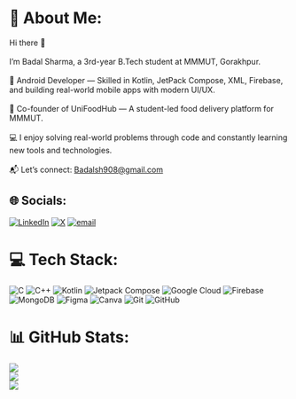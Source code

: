 # 💫 About Me:
Hi there 👋<br><br> I’m Badal Sharma, a 3rd-year B.Tech student at MMMUT, Gorakhpur.<br><br>🚀 Android Developer — Skilled in Kotlin, JetPack Compose, XML, Firebase, and building real-world mobile apps with modern UI/UX.<br><br>🧠 Co-founder of UniFoodHub — A student-led food delivery platform for MMMUT.<br><br>💻 I enjoy solving real-world problems through code and constantly learning new tools and technologies.<br><br>📬 Let’s connect: Badalsh908@gmail.com


## 🌐 Socials:
[![LinkedIn](https://img.shields.io/badge/LinkedIn-%230077B5.svg?logo=linkedin&logoColor=white)](https://linkedin.com/in/badalm06) [![X](https://img.shields.io/badge/X-black.svg?logo=X&logoColor=white)](https://x.com/badal1406) [![email](https://img.shields.io/badge/Email-D14836?logo=gmail&logoColor=white)](mailto:badalsh908@gmail.com) 

# 💻 Tech Stack:
![C](https://img.shields.io/badge/c-%2300599C.svg?style=flat&logo=c&logoColor=white) ![C++](https://img.shields.io/badge/c++-%2300599C.svg?style=flat&logo=c%2B%2B&logoColor=white) ![Kotlin](https://img.shields.io/badge/kotlin-%237F52FF.svg?style=flat&logo=kotlin&logoColor=white) ![Jetpack Compose](https://img.shields.io/badge/Jetpack%20Compose-4285F4.svg?style=flat&logo=jetpackcompose&logoColor=white) ![Google Cloud](https://img.shields.io/badge/GoogleCloud-%234285F4.svg?style=flat&logo=google-cloud&logoColor=white) ![Firebase](https://img.shields.io/badge/firebase-%23039BE5.svg?style=flat&logo=firebase) ![MongoDB](https://img.shields.io/badge/MongoDB-%234ea94b.svg?style=flat&logo=mongodb&logoColor=white) ![Figma](https://img.shields.io/badge/figma-%23F24E1E.svg?style=flat&logo=figma&logoColor=white) ![Canva](https://img.shields.io/badge/Canva-%2300C4CC.svg?style=flat&logo=Canva&logoColor=white) ![Git](https://img.shields.io/badge/git-%23F05033.svg?style=flat&logo=git&logoColor=white) ![GitHub](https://img.shields.io/badge/github-%23121011.svg?style=flat&logo=github&logoColor=white) 
# 📊 GitHub Stats:
![](https://github-readme-stats.vercel.app/api?username=badalm06&theme=dark&hide_border=false&include_all_commits=false&count_private=false)<br/>
![](https://nirzak-streak-stats.vercel.app/?user=badalm06&theme=dark&hide_border=false)<br/>
![](https://github-readme-stats.vercel.app/api/top-langs/?username=badalm06&theme=dark&hide_border=false&include_all_commits=false&count_private=false&layout=compact)

<!-- Proudly created with GPRM ( https://gprm.itsvg.in ) -->
